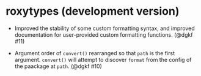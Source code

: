 # roxytypes (development version)

* Improved the stability of some custom formatting syntax, and improved
  documentation for user-provided custom formatting functions. (@dgkf #11)

* Argument order of `convert()` rearranged so that `path` is the first argument.
  `convert()` will attempt to discover `format` from the config of the paackage
  at `path`. (@dgkf #10)
